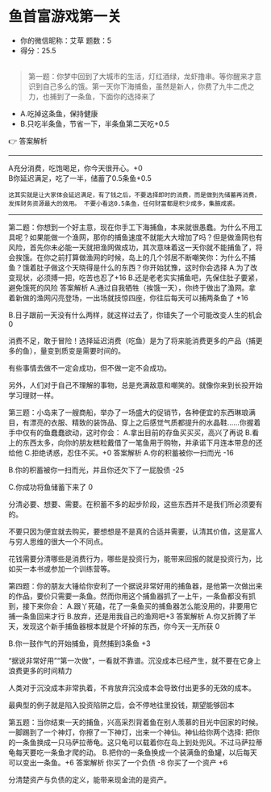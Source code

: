 # 鱼首富游戏第一关
* 你的微信昵称：艾草 题数：5
* 得分：25.5
<br><br>

> 第一题：你梦中回到了大城市的生活，灯红酒绿，龙虾撸串。等你醒来才意识到自己多么的饿。第一天你下海捕鱼，虽然是新人，你费了九牛二虎之力，也捕到了一条鱼，下面你的选择来了
* A.吃掉这条鱼，保持健康
* B.只吃半条鱼，节省一下，半条鱼第二天吃+0.5

👉 答案解析

--------
A充分消费，吃饱喝足，你今天很开心。+0<br>
B你延迟满足，吃了一半，储蓄了0.5条鱼+0.5
 

`这其实就是让大家体会延迟满足，有了钱之后，不要选择即时的消费，而是做到先储蓄再消费，发挥财务资源最大的效用。
不要小看这0.5条鱼，任何财富都是积少成多，集腋成裘。`

--------

 

第二题：你想到一个好主意，现在你手工下海捕鱼，本来就很愚蠢。为什么不用工具呢？如果能做一个渔网，那你的捕鱼速度不就能大大增加了吗？但是做渔网也有风险，首先你未必能一天就把渔网做成功，其次意味着这一天你就不能捕鱼了，将会挨饿。在你之前打算做渔网的时候，岛上的几个邻居不断嘲笑你：为什么不捕鱼？饿着肚子做这个天晓得是什么的东西？你开始犹豫，这时你会选择
 A.为了改变现状，必须搏一把，吃苦也忍了+16
 B.还是老老实实捕鱼吧，先保住肚子要紧，避免饿死的风险
答案解析
A.通过自我牺牲（挨饿一天），你终于做出了渔网。拿着新做的渔网闪亮登场，一出场就技惊四座，你往后每天可以捕两条鱼了 +16

B.日子跟前一天没有什么两样，就这样过去了，你错失了一个可能改变人生的机会 0

 

消费不足，敢于冒险！选择延迟消费（吃鱼）是为了将来能消费更多的产品（捕更多的鱼），量变到质变是需要时间的。

有些事情去做不一定会成功，但不做一定不会成功。

另外，人们对于自己不理解的事物，总是充满敌意和嘲笑的。就像你来到长投开始学习理财一样。

 

第三题：小岛来了一艘商船，举办了一场盛大的促销节，各种便宜的东西琳琅满目，有漂亮的衣服、精致的装饰品、穿上之后感觉气质都提升的水晶鞋……你握着手中仅有的鱼蠢蠢欲动，这时你会：
 A.拿出目前的存鱼买买买，高兴了再说
 B.看上的东西太多，向你的朋友糕粒戴借了一笔鱼用于购物，并承诺下月连本带息的还给他
 C.拒绝诱惑，忍住不买。+0
答案解析
A.你的积蓄被你一扫而光 -16

B.你的积蓄被你一扫而光，并且你还欠下了一屁股债 -25

C.你成功将鱼储蓄下来了 0

 

分清必要、想要、需要。在积蓄不多的起步阶段，这些东西并不是我们所必须要有的。

不要只因为便宜就去购买，要想想是不是真的合适并需要，认清其价值，这是富人与穷人思维的很大一个不同点。

花钱需要分清哪些是消费行为，哪些是投资行为，能带来回报的就是投资行为，比如买一本书或参加一个训练营等。

第四题：你的朋友大锤给你安利了一个据说非常好用的捕鱼器，是他第一次做出来的作品，要价只需要一条鱼。然而你用这个捕鱼器抓了一上午，一条鱼都没有抓到，接下来你会：
 A.跟丫死磕，花了一条鱼买的捕鱼器怎么能没用的，非要用它捕一条鱼回来才行
 B.放弃，还是用我自己的渔网吧+3
答案解析
A.你又折腾了半天，发现这个新手捕鱼器根本就是个坏掉的东西，你今天一无所获 0

B.你一鼓作气的开始捕鱼，竟然捕到3条鱼 +3

 

“据说非常好用”“第一次做”，一看就不靠谱。沉没成本已经产生，就不要在它身上浪费更多的时间精力

人类对于沉没成本非常执着，不肯放弃沉没成本会导致付出更多的无效的成本。

最典型的例子就是陷入投资陷阱之后，会不停地往里投钱，期望能够回本

第五题：当你结束一天的捕鱼，兴高采烈背着鱼在别人羡慕的目光中回家的时候。一脚踢到了一个神灯，你擦了一下神灯，出来一个神仙。神仙给你两个选择:
 把你的一条鱼换成一只马萨拉蒂龟。这只龟可以载着你在岛上到处兜风。不过马萨拉蒂龟每天要吃一条鱼才爬的动。
 B.把你的一条鱼换成一个装满鱼的鱼罐，以后每天可以变出一条鱼。+6
答案解析
你买了一个负债 -8
你买了一个资产 +6
 

分清楚资产与负债的定义，能带来现金流的是资产。


